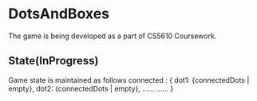 # DotsAndBoxes

The game is being developed as a part of CS5610 Coursework.

## State(InProgress)

Game state is maintained as follows
connected : {
    dot1: {connectedDots | empty},
    dot2: {connectedDots | empty},
    ......
    ......
}